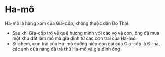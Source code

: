 # Ha-mô

Ha-mô là hàng xóm của Gia-cốp, không thuộc dân Do Thái  
- Sau khi Gia-cốp trở về quê hương mình với các vợ và con, ông đã mua một khu đất làm mồ mả gia đình từ các con trai của Ha-mô
- Si-chem, con trai của Ha-mô cưỡng hiếp con gái của Gia-cốp là Đi-na, các anh của nàng đã trả thù Ha-mô và gia đình ông

